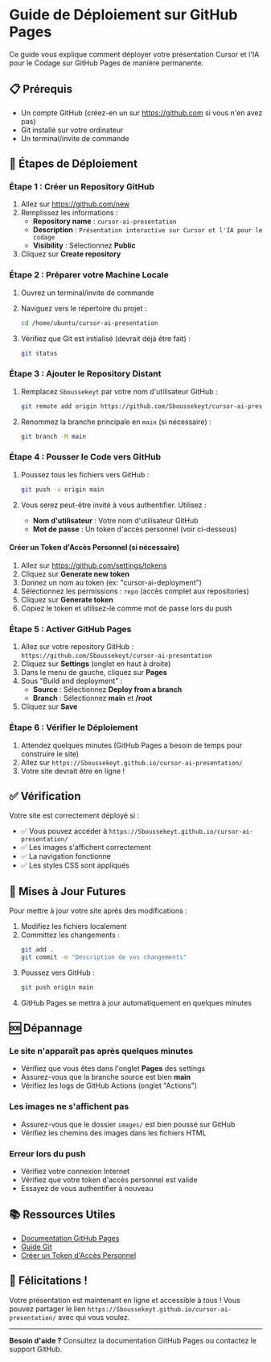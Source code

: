 # Guide de Déploiement sur GitHub Pages

Ce guide vous explique comment déployer votre présentation Cursor et l'IA pour le Codage sur GitHub Pages de manière permanente.

## 📋 Prérequis

- Un compte GitHub (créez-en un sur https://github.com si vous n'en avez pas)
- Git installé sur votre ordinateur
- Un terminal/invite de commande

## 🚀 Étapes de Déploiement

### Étape 1 : Créer un Repository GitHub

1. Allez sur https://github.com/new
2. Remplissez les informations :
   - **Repository name** : `cursor-ai-presentation`
   - **Description** : `Présentation interactive sur Cursor et l'IA pour le codage`
   - **Visibility** : Sélectionnez **Public**
3. Cliquez sur **Create repository**

### Étape 2 : Préparer votre Machine Locale

1. Ouvrez un terminal/invite de commande
2. Naviguez vers le répertoire du projet :
   ```bash
   cd /home/ubuntu/cursor-ai-presentation
   ```

3. Vérifiez que Git est initialisé (devrait déjà être fait) :
   ```bash
   git status
   ```

### Étape 3 : Ajouter le Repository Distant

1. Remplacez `Sboussekeyt` par votre nom d'utilisateur GitHub :
   ```bash
   git remote add origin https://github.com/Sboussekeyt/cursor-ai-presentation.git
   ```

2. Renommez la branche principale en `main` (si nécessaire) :
   ```bash
   git branch -M main
   ```

### Étape 4 : Pousser le Code vers GitHub

1. Poussez tous les fichiers vers GitHub :
   ```bash
   git push -u origin main
   ```

2. Vous serez peut-être invité à vous authentifier. Utilisez :
   - **Nom d'utilisateur** : Votre nom d'utilisateur GitHub
   - **Mot de passe** : Un token d'accès personnel (voir ci-dessous)

#### Créer un Token d'Accès Personnel (si nécessaire)

1. Allez sur https://github.com/settings/tokens
2. Cliquez sur **Generate new token**
3. Donnez un nom au token (ex: "cursor-ai-deployment")
4. Sélectionnez les permissions : `repo` (accès complet aux repositories)
5. Cliquez sur **Generate token**
6. Copiez le token et utilisez-le comme mot de passe lors du push

### Étape 5 : Activer GitHub Pages

1. Allez sur votre repository GitHub : `https://github.com/Sboussekeyt/cursor-ai-presentation`
2. Cliquez sur **Settings** (onglet en haut à droite)
3. Dans le menu de gauche, cliquez sur **Pages**
4. Sous "Build and deployment" :
   - **Source** : Sélectionnez **Deploy from a branch**
   - **Branch** : Sélectionnez **main** et **/root**
5. Cliquez sur **Save**

### Étape 6 : Vérifier le Déploiement

1. Attendez quelques minutes (GitHub Pages a besoin de temps pour construire le site)
2. Allez sur `https://Sboussekeyt.github.io/cursor-ai-presentation/`
3. Votre site devrait être en ligne !

## ✅ Vérification

Votre site est correctement déployé si :
- ✅ Vous pouvez accéder à `https://Sboussekeyt.github.io/cursor-ai-presentation/`
- ✅ Les images s'affichent correctement
- ✅ La navigation fonctionne
- ✅ Les styles CSS sont appliqués

## 🔄 Mises à Jour Futures

Pour mettre à jour votre site après des modifications :

1. Modifiez les fichiers localement
2. Committez les changements :
   ```bash
   git add .
   git commit -m "Description de vos changements"
   ```
3. Poussez vers GitHub :
   ```bash
   git push origin main
   ```
4. GitHub Pages se mettra à jour automatiquement en quelques minutes

## 🆘 Dépannage

### Le site n'apparaît pas après quelques minutes

- Vérifiez que vous êtes dans l'onglet **Pages** des settings
- Assurez-vous que la branche source est bien **main**
- Vérifiez les logs de GitHub Actions (onglet "Actions")

### Les images ne s'affichent pas

- Assurez-vous que le dossier `images/` est bien poussé sur GitHub
- Vérifiez les chemins des images dans les fichiers HTML

### Erreur lors du push

- Vérifiez votre connexion Internet
- Vérifiez que votre token d'accès personnel est valide
- Essayez de vous authentifier à nouveau

## 📚 Ressources Utiles

- [Documentation GitHub Pages](https://docs.github.com/en/pages)
- [Guide Git](https://git-scm.com/doc)
- [Créer un Token d'Accès Personnel](https://docs.github.com/en/authentication/keeping-your-account-and-data-secure/creating-a-personal-access-token)

## 🎉 Félicitations !

Votre présentation est maintenant en ligne et accessible à tous ! Vous pouvez partager le lien `https://Sboussekeyt.github.io/cursor-ai-presentation/` avec qui vous voulez.

---

**Besoin d'aide ?** Consultez la documentation GitHub Pages ou contactez le support GitHub.
